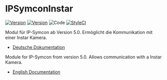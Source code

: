 IPSymconInstar
===
[![Version](https://img.shields.io/badge/Symcon-PHPModul-red.svg)](https://www.symcon.de/service/dokumentation/entwicklerbereich/sdk-tools/sdk-php/)
[![Version](https://img.shields.io/badge/Symcon%20Version-5.0%20%3E-green.svg)](https://www.symcon.de/forum/threads/38222-IP-Symcon-5-0-verf%C3%BCgbar)
![Code](https://img.shields.io/badge/Code-PHP-blue.svg)
[![StyleCI](https://github.styleci.io/repos/187536063/shield?branch=master)](https://github.styleci.io/repos/187536063)

Modul für IP-Symcon ab Version 5.0. Ermöglicht die Kommunikation mit einer Instar Kamera.

 - [Deutsche Dokumentation](docs/de/README.md "Deutsche Dokumentation")
 
Module for IP-Symcon from version 5.0. Allows communication with a Instar Kamera.

 - [English Documentation](docs/en/README.md "English documentation") 





